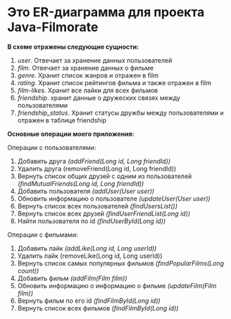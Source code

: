 # Это ER-диаграмма для проекта Java-Filmorate

**В схеме отражены следующие сущности:**
1. _user_. Отвечает за хранение данных пользователей
2. _film_. Отвечает за хранение данных о фильме
3. _genre_. Хранит список жанров и отражен в film
4. _rating_. Хранит список рейтингов фильма и также отражен в film
5. _film-likes_. Хранит все лайки для всех фильмов
6. _friendship_. хранит данные о дружеских связях между пользователями
7. _friendship_status_. Хранит статусы дружбы между пользователями и отражен в таблице friendship

**Основные операции моего приложения:**

Операции с пользователями:
1. Добавить друга _(addFriend(Long id, Long friendId))_
2. Удалить друга (removeFriend(Long id, Long friendId))
3. Вернуть список общих друзей с одним из пользователей _(findMutualFriends(Long id, Long friendId))_
4. Добавить пользователя _(addUser(User user))_
5. Обновить информацию о пользователе _(updateUser(User user))_
6. Вернуть список всех пользователей _(findUsersList())_
7. Вернуть список всех друзей _(findUserFriendList(Long id))_
8. Найти пользователя по id _(findUserById(Long id))_

Операции с фильмами:
1. Добавить лайк _(addLike(Long id, Long userId))_
2. Удалить лайк (removeLike(Long id, Long userId))
3. Вернуть список самых популярных фильмов _(findPopularFilms(Long count))_
4. Добавить фильм _(addFilm(Film film))_
5. Обновить информацию о информацию о фильме _(updateFilm(Film film))_
6. Вернуть фильм по его id _(findFilmById(Long id))_
7. Вернуть список всех фильмов _(findFilmById(Long id))_

